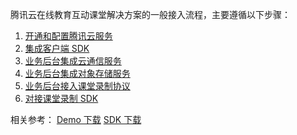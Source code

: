 腾讯云在线教育互动课堂解决方案的一般接入流程，主要遵循以下步骤：

1. [开通和配置腾讯云服务]()
2. [集成客户端 SDK]()
3. [业务后台集成云通信服务]()
4. [业务后台集成对象存储服务]()
5. [业务后台接入课堂录制协议]()
6. [对接课堂录制 SDK]()

相关参考：
[Demo 下载]()
[SDK 下载]()
